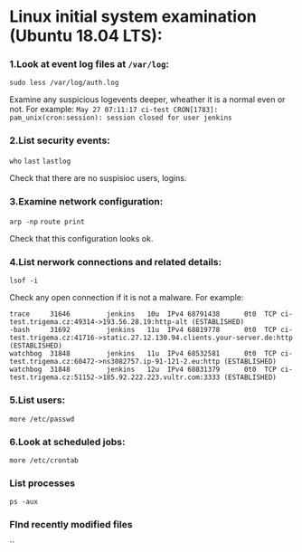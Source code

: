 # Linux initial system examination (Ubuntu 18.04 LTS):

### 1.Look at event log files at `/var/log`:

`sudo less /var/log/auth.log`

Examine any suspicious logevents deeper, wheather it is a normal even or not. For example:
`May 27 07:11:17 ci-test CRON[1783]: pam_unix(cron:session): session closed for user jenkins`

### 2.List security events:

`who`
`last`
`lastlog`

Check that there are no suspisioc users, logins.

### 3.Examine network configuration:

`arp -np`
`route print`

Check that this configuration looks ok.

### 4.List nerwork connections and related details:

`lsof -i`

Check any open connection if it is not a malware. For example:
```
trace     31646         jenkins   10u  IPv4 68791438      0t0  TCP ci-test.trigema.cz:49314->193.56.28.19:http-alt (ESTABLISHED)
-bash     31692         jenkins   11u  IPv4 68819778      0t0  TCP ci-test.trigema.cz:41716->static.27.12.130.94.clients.your-server.de:http (ESTABLISHED)
watchbog  31848         jenkins   11u  IPv4 68532581      0t0  TCP ci-test.trigema.cz:60472->ns3082757.ip-91-121-2.eu:http (ESTABLISHED)
watchbog  31848         jenkins   12u  IPv4 68831379      0t0  TCP ci-test.trigema.cz:51152->185.92.222.223.vultr.com:3333 (ESTABLISHED)

```

### 5.List users:

`more /etc/passwd`

### 6.Look at scheduled jobs:

`more /etc/crontab`


### List processes

`ps -aux`

### FInd recently modified files

``




